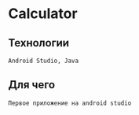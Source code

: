 # Calculator

## Технологии

```
Android Studio, Java
```

## Для чего

```
Первое приложение на android studio
```